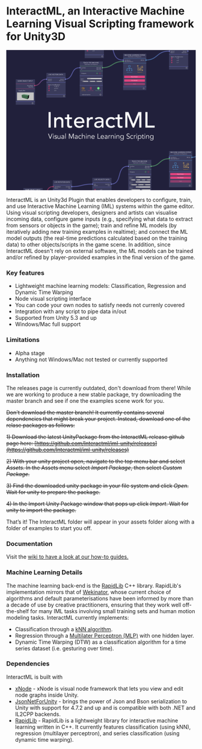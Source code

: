 # InteractML, an Interactive Machine Learning Visual Scripting framework for Unity3D

<p align="center">
  <img src="https://github.com/Interactml/site/blob/master/images/title_web.png">
</p>

InteractML is an Unity3d Plugin that enables developers to configure, train, and use Interactive Machine Learning (IML) systems within the game editor. Using visual scripting developers, designers and artists can visualise incoming data, configure game inputs (e.g., specifying what data to extract from sensors or objects in the game); train and refine ML models (by iteratively adding new training examples in realtime); and connect the ML model outputs (the real-time predictions calculated based on the training data) to other objects/scripts in the game scene. In addition, since InteractML doesn't rely on external software, the ML models can be trained and/or refined by player-provided examples in the final version of the game.

### Key features
* Lightweight machine learning models: Classification, Regression and Dynamic Time Warping
* Node visual scripting interface
* You can code your own nodes to satisfy needs not currenly covered
* Integration with any script to pipe data in/out
* Supported from Unity 5.3 and up
* Windows/Mac full support 

### Limitations
* Alpha stage
* Anything not Windows/Mac not tested or currently supported

### Installation
The releases page is currently outdated, don't download from there! While we are working to produce a new stable package, try downloading the master branch and see if one the examples scene work for you. 

~~Don't download the master branch! It currently contains several dependencies that might break your project. Instead, download one of the relase packages as follows:~~

~~1) Download the latest UnityPackage from the InteractML release github page here: [https://github.com/Interactml/iml-unity/releases](https://github.com/Interactml/iml-unity/releases)~~

~~2) With your unity project open, navigate to the top menu bar and select _Assets_. In the Assets menu select _Import Package_, then select _Custom Package_.~~

~~3) Find the downloaded unity package in your file system and click _Open_. Wait for unity to prepare the package.~~

~~4) In the Import Unity Package window that pops up click _Import_. Wait for unity to import the package.~~

That’s it! The InteractML folder will appear in your assets folder along with a folder of examples to start you off.

### Documentation
Visit the [wiki to have a look at our how-to guides.](https://github.com/Interactml/iml-unity/wiki)

### Machine Learning Details
The machine learning back-end is the [RapidLib](https://github.com/mzed/RapidLib) C++ library. RapidLib's implementation mirrors that of [Wekinator](http://www.wekinator.org/), whose current choice of algorithms and default parameterisations have been informed by more than a decade of use by creative practitioners, ensuring that they work well off-the-shelf for many IML tasks involving small training sets and human motion modeling tasks. InteractML currently implements:
* Classification through a [kNN algorithm](https://en.wikipedia.org/wiki/K-nearest_neighbors_algorithm).
* Regression through a [Multilater Perceptron (MLP)](https://en.wikipedia.org/wiki/Multilayer_perceptron) with one hidden layer. 
* Dynamic Time Warping (DTW) as a classification algorithm for a time series dataset (i.e. gesturing over time).

### Dependencies
InteractML is built with 
* [xNode](https://github.com/Siccity/xNode) - xNode is visual node framework that lets you view and edit node graphs inside Unity.
* [JsonNetForUnity](https://assetstore.unity.com/packages/tools/input-management/json-net-for-unity-11347) - brings the power of Json and Bson serialization to Unity with support for 4.7.2 and up and is compatible with both .NET and IL2CPP backends.
* [RapidLib](https://github.com/mzed/RapidLib) - RapidLib is a lightweight library for interactive machine learning written in C++. It currently features classification (using kNN), regression (multilayer perceptron), and series classification (using dynamic time warping).


